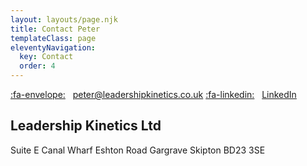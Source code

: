 ```yaml
---
layout: layouts/page.njk
title: Contact Peter
templateClass: page
eleventyNavigation:
  key: Contact
  order: 4
---
```


[:fa-envelope:](mailto:peter@leadershipkinetics.co.uk)&nbsp;&nbsp;&nbsp;[peter@leadershipkinetics.co.uk](mailto:peter@leadershipkinetics.co.uk)
[:fa-linkedin:](https://www.linkedin.com/in/petersimp/)&nbsp;&nbsp;&nbsp;[LinkedIn](https://www.linkedin.com/in/petersimp/)

## Leadership Kinetics Ltd
Suite E 
Canal Wharf 
Eshton Road
Gargrave 
Skipton 
BD23 3SE


